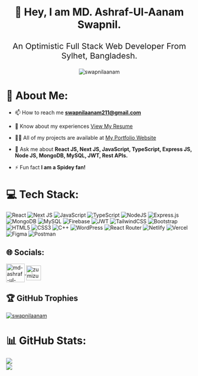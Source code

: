 # <p align="center">👋   Hey, I am MD. Ashraf-Ul-Aanam Swapnil.</p>
  <p align="center" style="font-size: 22px;">An Optimistic Full Stack Web Developer From Sylhet, Bangladesh.</p>

<p align="center"> <img src="https://komarev.com/ghpvc/?username=swapnilaanam&label=Profile%20views&color=0e75b6&style=flat" alt="swapnilaanam" /> </p>

# 💫 About Me:

- 📫 How to reach me **swapnilaanam211@gmail.com**

- 📄 Know about my experiences [View My Resume](https://drive.google.com/file/d/11_JIt90f3mM1_XKE4lUtSCXhearU1lbR/view?usp=sharing)

- 👨‍💻 All of my projects are available at [My Portfolio Website](https://swapnilaanam.com/)

- 💬 Ask me about **React JS, Next JS, JavaScript, TypeScript, Express JS, Node JS, MongoDB, MySQL, JWT, Rest APIs.**

- ⚡ Fun fact **I am a Spidey fan!**

# 💻 Tech Stack:
![React](https://img.shields.io/badge/react-%2320232a.svg?style=for-the-badge&logo=react&logoColor=%2361DAFB)
![Next JS](https://img.shields.io/badge/Next-black?style=for-the-badge&logo=next.js&logoColor=white)
![JavaScript](https://img.shields.io/badge/javascript-%23323330.svg?style=for-the-badge&logo=javascript&logoColor=%23F7DF1E)
![TypeScript](https://img.shields.io/badge/typescript-%23007ACC.svg?style=for-the-badge&logo=typescript&logoColor=white)
![NodeJS](https://img.shields.io/badge/node.js-6DA55F?style=for-the-badge&logo=node.js&logoColor=white)
![Express.js](https://img.shields.io/badge/express.js-%23404d59.svg?style=for-the-badge&logo=express&logoColor=%2361DAFB)
![MongoDB](https://img.shields.io/badge/MongoDB-%234ea94b.svg?style=for-the-badge&logo=mongodb&logoColor=white)
![MySQL](https://img.shields.io/badge/mysql-4479A1.svg?style=for-the-badge&logo=mysql&logoColor=white) 
![Firebase](https://img.shields.io/badge/firebase-%23039BE5.svg?style=for-the-badge&logo=firebase)
![JWT](https://img.shields.io/badge/JWT-black?style=for-the-badge&logo=JSON%20web%20tokens)
![TailwindCSS](https://img.shields.io/badge/tailwindcss-%2338B2AC.svg?style=for-the-badge&logo=tailwind-css&logoColor=white)
![Bootstrap](https://img.shields.io/badge/bootstrap-%23563D7C.svg?style=for-the-badge&logo=bootstrap&logoColor=white)
![HTML5](https://img.shields.io/badge/html5-%23E34F26.svg?style=for-the-badge&logo=html5&logoColor=white)
![CSS3](https://img.shields.io/badge/css3-%231572B6.svg?style=for-the-badge&logo=css3&logoColor=white)
![C++](https://img.shields.io/badge/c++-%2300599C.svg?style=for-the-badge&logo=c%2B%2B&logoColor=white)
![WordPress](https://img.shields.io/badge/WordPress-%23117AC9.svg?style=for-the-badge&logo=WordPress&logoColor=white)
![React Router](https://img.shields.io/badge/React_Router-CA4245?style=for-the-badge&logo=react-router&logoColor=white) 
![Netlify](https://img.shields.io/badge/netlify-%23000000.svg?style=for-the-badge&logo=netlify&logoColor=#00C7B7) 
![Vercel](https://img.shields.io/badge/vercel-%23000000.svg?style=for-the-badge&logo=vercel&logoColor=white) 
![Figma](https://img.shields.io/badge/figma-%23F24E1E.svg?style=for-the-badge&logo=figma&logoColor=white) 
![Postman](https://img.shields.io/badge/Postman-FF6C37?style=for-the-badge&logo=postman&logoColor=white)

## 🌐 Socials:
<p align="left">
<a href="https://linkedin.com/in/md-ashraf-ul-aanam-swapnil" target="blank">
  <img align="center" src="https://static.vecteezy.com/system/resources/previews/018/930/587/original/linkedin-logo-linkedin-icon-transparent-free-png.png" alt="md-ashraf-ul-aanam-swapnil" height="50" width="50" />
</a>
<a href="https://codeforces.com/profile/zumizumi211" target="blank">
  <img align="center" src="https://raw.githubusercontent.com/rahuldkjain/github-profile-readme-generator/master/src/images/icons/Social/codeforces.svg" alt="zumizumi211" height="40" width="40" />
</a>
</p>

## 🏆 GitHub Trophies
<p align="left">
  <a href="https://github.com/ryo-ma/github-profile-trophy">
    <img src="https://github-profile-trophy.vercel.app/?username=swapnilaanam" alt="swapnilaanam" />
  </a>
</p>

# 📊 GitHub Stats:
![](https://github-readme-stats.vercel.app/api/top-langs/?username=swapnilaanam&theme=default&hide_border=true&include_all_commits=true&count_private=true&layout=compact)<br/>
![](https://github-readme-streak-stats.herokuapp.com/?user=swapnilaanam&theme=default&hide_border=true)
